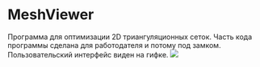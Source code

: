 # MeshViewer
Программа для оптимизации 2D триангуляционных сеток.
Часть кода программы сделана для работодателя и потому под замком.
Пользовательский интерфейс виден на гифке.
![](http://i.imgur.com/OUkLi.gif)
